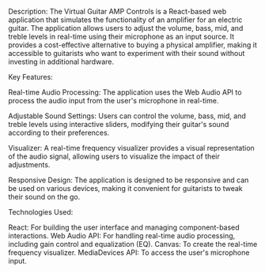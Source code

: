 Description:
The Virtual Guitar AMP Controls is a React-based web application that simulates the functionality of an amplifier for an electric guitar. The application allows users to adjust the volume, bass, mid, and treble levels in real-time using their microphone as an input source. It provides a cost-effective alternative to buying a physical amplifier, making it accessible to guitarists who want to experiment with their sound without investing in additional hardware.

Key Features:

Real-time Audio Processing: The application uses the Web Audio API to process the audio input from the user's microphone in real-time.

Adjustable Sound Settings: Users can control the volume, bass, mid, and treble levels using interactive sliders, modifying their guitar's sound according to their preferences.

Visualizer: A real-time frequency visualizer provides a visual representation of the audio signal, allowing users to visualize the impact of their adjustments.

Responsive Design: The application is designed to be responsive and can be used on various devices, making it convenient for guitarists to tweak their sound on the go.

Technologies Used:

React: For building the user interface and managing component-based interactions.
Web Audio API: For handling real-time audio processing, including gain control and equalization (EQ).
Canvas: To create the real-time frequency visualizer.
MediaDevices API: To access the user's microphone input.
